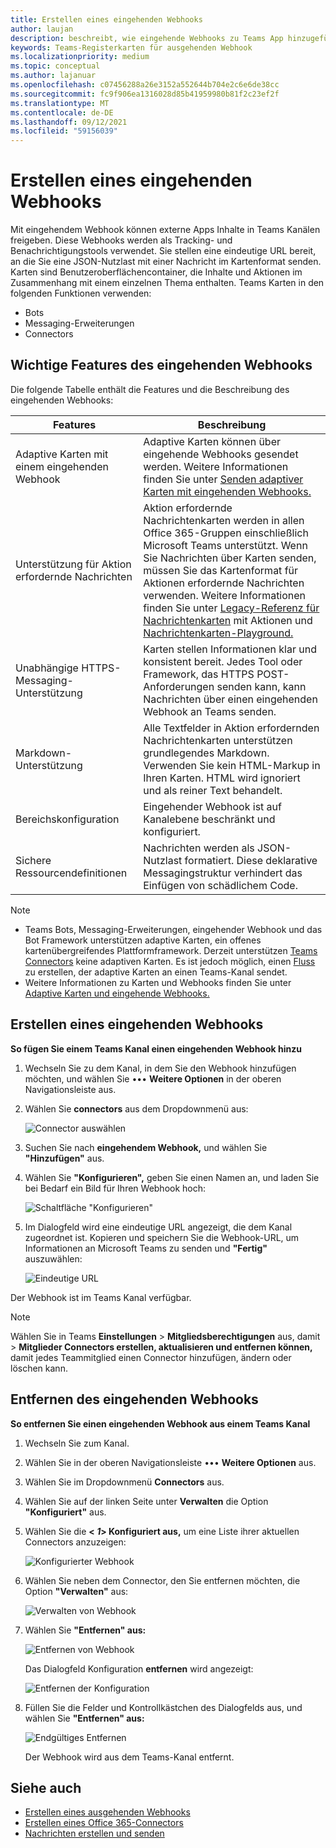 ```yaml
---
title: Erstellen eines eingehenden Webhooks
author: laujan
description: beschreibt, wie eingehende Webhooks zu Teams App hinzugefügt und externe Anforderungen an Teams mit eingehenden Webhooks gesendet werden.
keywords: Teams-Registerkarten für ausgehenden Webhook
ms.localizationpriority: medium
ms.topic: conceptual
ms.author: lajanuar
ms.openlocfilehash: c07456288a26e3152a552644b704e2c6e6de38cc
ms.sourcegitcommit: fc9f906ea1316028d85b41959980b81f2c23ef2f
ms.translationtype: MT
ms.contentlocale: de-DE
ms.lasthandoff: 09/12/2021
ms.locfileid: "59156039"
---
```

# <a name="create-incoming-webhook"></a>Erstellen eines eingehenden Webhooks

Mit eingehendem Webhook können externe Apps Inhalte in Teams Kanälen freigeben. Diese Webhooks werden als Tracking- und Benachrichtigungstools verwendet. Sie stellen eine eindeutige URL bereit, an die Sie eine JSON-Nutzlast mit einer Nachricht im Kartenformat senden. Karten sind Benutzeroberflächencontainer, die Inhalte und Aktionen im Zusammenhang mit einem einzelnen Thema enthalten. Teams Karten in den folgenden Funktionen verwenden:

* Bots
* Messaging-Erweiterungen
* Connectors

## <a name="key-features-of-incoming-webhook"></a>Wichtige Features des eingehenden Webhooks

Die folgende Tabelle enthält die Features und die Beschreibung des eingehenden Webhooks:

| Features | Beschreibung |
| ------- | ----------- |
|Adaptive Karten mit einem eingehenden Webhook|Adaptive Karten können über eingehende Webhooks gesendet werden. Weitere Informationen finden Sie unter [Senden adaptiver Karten mit eingehenden Webhooks.](../../webhooks-and-connectors/how-to/connectors-using.md#send-adaptive-cards-using-an-incoming-webhook)|
|Unterstützung für Aktion erfordernde Nachrichten|Aktion erfordernde Nachrichtenkarten werden in allen Office 365-Gruppen einschließlich Microsoft Teams unterstützt. Wenn Sie Nachrichten über Karten senden, müssen Sie das Kartenformat für Aktionen erfordernde Nachrichten verwenden. Weitere Informationen finden Sie unter [Legacy-Referenz für Nachrichtenkarten](/outlook/actionable-messages/message-card-reference) mit Aktionen und [Nachrichtenkarten-Playground.](https://messagecardplayground.azurewebsites.net)|
|Unabhängige HTTPS-Messaging-Unterstützung|Karten stellen Informationen klar und konsistent bereit. Jedes Tool oder Framework, das HTTPS POST-Anforderungen senden kann, kann Nachrichten über einen eingehenden Webhook an Teams senden.|
|Markdown-Unterstützung|Alle Textfelder in Aktion erfordernden Nachrichtenkarten unterstützen grundlegendes Markdown. Verwenden Sie kein HTML-Markup in Ihren Karten. HTML wird ignoriert und als reiner Text behandelt.|
|Bereichskonfiguration|Eingehender Webhook ist auf Kanalebene beschränkt und konfiguriert.|
|Sichere Ressourcendefinitionen|Nachrichten werden als JSON-Nutzlast formatiert. Diese deklarative Messagingstruktur verhindert das Einfügen von schädlichem Code.|

> [!NOTE]
> * Teams Bots, Messaging-Erweiterungen, eingehender Webhook und das Bot Framework unterstützen adaptive Karten, ein offenes kartenübergreifendes Plattformframework. Derzeit unterstützen [Teams Connectors](../../webhooks-and-connectors/how-to/connectors-creating.md) keine adaptiven Karten. Es ist jedoch möglich, einen [Fluss](https://flow.microsoft.com/blog/microsoft-flow-in-microsoft-teams/) zu erstellen, der adaptive Karten an einen Teams-Kanal sendet.
> * Weitere Informationen zu Karten und Webhooks finden Sie unter [Adaptive Karten und eingehende Webhooks.](~/task-modules-and-cards/what-are-cards.md#adaptive-cards-and-incoming-webhooks)

## <a name="create-incoming-webhook"></a>Erstellen eines eingehenden Webhooks

**So fügen Sie einem Teams Kanal einen eingehenden Webhook hinzu**

1. Wechseln Sie zu dem Kanal, in dem Sie den Webhook hinzufügen möchten, und wählen Sie &#8226;&#8226;&#8226; **Weitere Optionen** in der oberen Navigationsleiste aus.
1. Wählen Sie **connectors** aus dem Dropdownmenü aus:

    ![Connector auswählen](~/assets/images/connectors.png)

1. Suchen Sie nach **eingehendem Webhook,** und wählen Sie **"Hinzufügen"** aus.
1. Wählen Sie **"Konfigurieren",** geben Sie einen Namen an, und laden Sie bei Bedarf ein Bild für Ihren Webhook hoch:

    ![Schaltfläche "Konfigurieren"](~/assets/images/configure.png)

1. Im Dialogfeld wird eine eindeutige URL angezeigt, die dem Kanal zugeordnet ist. Kopieren und speichern Sie die Webhook-URL, um Informationen an Microsoft Teams zu senden und **"Fertig"** auszuwählen:

    ![Eindeutige URL](~/assets/images/url.png)

Der Webhook ist im Teams Kanal verfügbar.

> [!NOTE]
> Wählen Sie in Teams **Einstellungen**  >  **Mitgliedsberechtigungen** aus, damit  >  **Mitglieder Connectors erstellen, aktualisieren und entfernen können,** damit jedes Teammitglied einen Connector hinzufügen, ändern oder löschen kann.

## <a name="remove-incoming-webhook"></a>Entfernen des eingehenden Webhooks

**So entfernen Sie einen eingehenden Webhook aus einem Teams Kanal**

1. Wechseln Sie zum Kanal.
1. Wählen Sie in der oberen Navigationsleiste &#8226;&#8226;&#8226; **Weitere Optionen** aus.
1. Wählen Sie im Dropdownmenü **Connectors** aus.
1. Wählen Sie auf der linken Seite unter **Verwalten** die Option **"Konfiguriert"** aus.
1. Wählen Sie die **< *1*> Konfiguriert aus,** um eine Liste ihrer aktuellen Connectors anzuzeigen:

    ![Konfigurierter Webhook](~/assets/images/configured.png)

1. Wählen Sie neben dem Connector, den Sie entfernen möchten, die Option **"Verwalten"** aus:

    ![Verwalten von Webhook](~/assets/images/manage.png)

1. Wählen Sie **"Entfernen" aus:**

    ![Entfernen von Webhook](~/assets/images/remove.png)

    Das Dialogfeld Konfiguration **entfernen** wird angezeigt:

    ![Entfernen der Konfiguration](~/assets/images/removeconfiguration.png)

1. Füllen Sie die Felder und Kontrollkästchen des Dialogfelds aus, und wählen Sie **"Entfernen" aus:**

    ![Endgültiges Entfernen](~/assets/images/finalremove.png)

    Der Webhook wird aus dem Teams-Kanal entfernt.

## <a name="see-also"></a>Siehe auch

* [Erstellen eines ausgehenden Webhooks](~/webhooks-and-connectors/how-to/add-outgoing-webhook.md)
* [Erstellen eines Office 365-Connectors](~/webhooks-and-connectors/how-to/connectors-creating.md)
* [Nachrichten erstellen und senden](~/webhooks-and-connectors/how-to/connectors-using.md)
